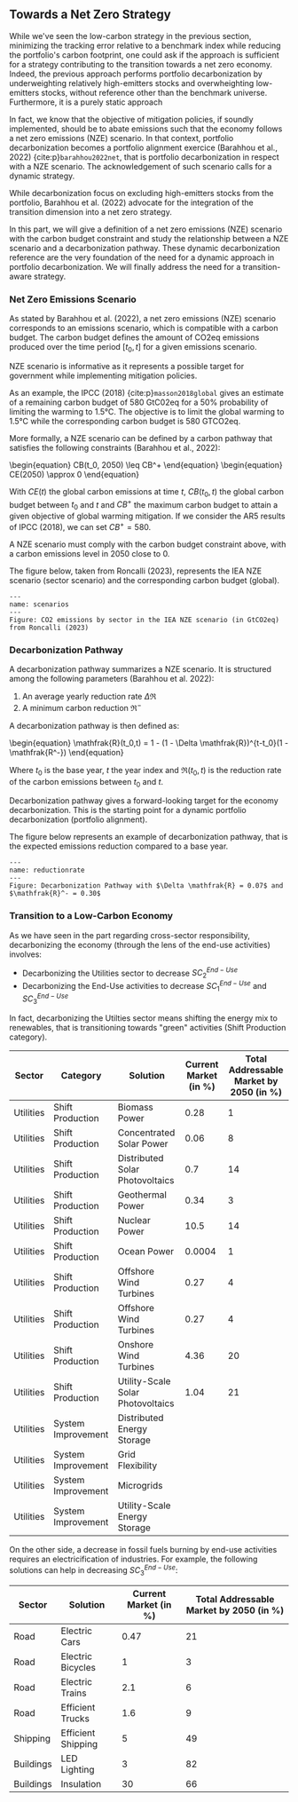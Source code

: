 
## Towards a Net Zero Strategy

While we've seen the low-carbon strategy in the previous section, minimizing the tracking error relative to a benchmark index while reducing the portfolio's carbon footprint, one could ask if the approach is sufficient for a strategy contributing to the transition towards a net zero economy. Indeed, the previous approach performs portfolio decarbonization by underweighting relatively high-emitters stocks and overwheighting low-emitters stocks, without reference other than the benchmark universe. Furthermore, it is a purely static approach

In fact, we know that the objective of mitigation policies, if soundly implemented, should be to abate emissions such that the economy follows a net zero emissions (NZE) scenario. In that context, portfolio decarbonization becomes a portfolio alignment exercice (Barahhou et al., 2022) {cite:p}`barahhou2022net`, that is portfolio decarbonization in respect with a NZE scenario. The acknowledgement of such scenario calls for a dynamic strategy.

While decarbonization focus on excluding high-emitters stocks from the portfolio, Barahhou et al. (2022) advocate for the integration of the transition dimension into a net zero strategy. 

In this part, we will give a definition of a net zero emissions (NZE) scenario with the carbon budget constraint and study the relationship between a NZE scenario and a decarbonization pathway. These dynamic decarbonization reference are the very foundation of the need for a dynamic approach in portfolio decarbonization. We will finally address the need for a transition-aware strategy.

### Net Zero Emissions Scenario

As stated by Barahhou et al. (2022), a net zero emissions (NZE) scenario corresponds to an emissions scenario, which is compatible with a carbon budget. 
The carbon budget defines the amount of CO2eq emissions produced over the time period $[t_0,t]$ for a given emissions scenario. 

NZE scenario is informative as it represents a possible target for government while implementing mitigation policies.

As an example, the IPCC (2018) {cite:p}`masson2018global` gives an estimate of a remaining carbon budget of 580 GtC02eq for a 50% probability of limiting the warming to 1.5°C. The objective is to limit the global warming to 1.5°C while the corresponding carbon budget is 580 GTCO2eq.

More formally, a NZE scenario can be defined by a carbon pathway that satisfies the following constraints (Barahhou et al., 2022):

\begin{equation}
CB(t_0, 2050) \leq CB^+
\end{equation}
\begin{equation}
CE(2050) \approx 0
\end{equation}

With $CE(t)$ the global carbon emissions at time $t$, $CB(t_0,t)$ the global carbon budget between $t_0$ and $t$ and $CB^+$ the maximum carbon budget to attain a given objective of global warming mitigation. If we consider the AR5 results of IPCC (2018), we can set $CB^+ = 580$.

A NZE scenario must comply with the carbon budget constraint above, with a carbon emissions level in 2050 close to 0.

The figure below, taken from Roncalli (2023), represents the IEA NZE scenario (sector scenario) and the corresponding carbon budget (global).


```{figure} scenarios.png
---
name: scenarios
---
Figure: CO2 emissions by sector in the IEA NZE scenario (in GtCO2eq) from Roncalli (2023)
```

### Decarbonization Pathway

A decarbonization pathway summarizes a NZE scenario. It is structured among the following parameters (Barahhou et al. 2022):
1. An average yearly reduction rate $\Delta \mathfrak{R}$ 
2. A minimum carbon reduction $\mathfrak{R}^-$

A decarbonization pathway is then defined as:

\begin{equation}
\mathfrak{R}(t_0,t) = 1 - (1 - \Delta \mathfrak{R})^{t-t_0}(1 - \mathfrak{R^-})
\end{equation}


Where $t_0$ is the base year, $t$ the year index and $\mathfrak{R}(t_0,t)$ is the reduction rate of the carbon emissions between $t_0$ and $t$.

Decarbonization pathway gives a forward-looking target for the economy decarbonization. This is the starting point for a dynamic portfolio decarbonization (portfolio alignment).

The figure below represents an example of decarbonization pathway, that is the expected emissions reduction compared to a base year.

```{figure} reductionrate.png
---
name: reductionrate
---
Figure: Decarbonization Pathway with $\Delta \mathfrak{R} = 0.07$ and $\mathfrak{R}^- = 0.30$
```

### Transition to a Low-Carbon Economy

As we have seen in the part regarding cross-sector responsibility, decarbonizing the economy (through the lens of the end-use activities) involves:
- Decarbonizing the Utilities sector to decrease $SC_2^{End-Use}$
- Decarbonizing the End-Use activities to decrease $SC_1^{End-Use}$ and $SC_3^{End-Use}$

In fact, decarbonizing the Utilties sector means shifting the energy mix to renewables, that is transitioning towards "green" activities (Shift Production category).

| Sector | Category | Solution | Current Market (in %) | Total Addressable Market by 2050 (in %) |
| --- | --- |---| ---- | --- |
| Utilities  | Shift Production |  Biomass Power | 0.28 | 1 |
| Utilities  |Shift Production | Concentrated Solar Power | 0.06 | 8 |
| Utilities  |Shift Production | Distributed Solar Photovoltaics | 0.7 | 14 |
| Utilities  |Shift Production | Geothermal Power | 0.34 | 3 |
| Utilities  |Shift Production | Nuclear Power | 10.5 | 14 |
| Utilities  |Shift Production | Ocean Power | 0.0004 | 1 |
| Utilities  |Shift Production | Offshore Wind Turbines | 0.27 | 4 |
| Utilities  |Shift Production | Offshore Wind Turbines | 0.27 | 4 |
| Utilities  |Shift Production | Onshore Wind Turbines | 4.36 | 20 |
| Utilities  |Shift Production | Utility-Scale Solar Photovoltaics | 1.04 | 21 |
| Utilities  | System Improvement | Distributed Energy Storage |  |  |
| Utilities  | System Improvement | Grid Flexibility |  |  |
| Utilities  | System Improvement | Microgrids |  |  |
| Utilities  | System Improvement | Utility-Scale Energy Storage |  |  |

On the other side, a decrease in fossil fuels burning by end-use activities requires an electricification of industries. For example, the following solutions can help in decreasing $SC_3^{End-Use}$:

| Sector | Solution | Current Market (in %) | Total Addressable Market by 2050 (in %) |
| --- | --- | ---- | --- |
| Road  | Electric Cars | 0.47 | 21 |
| Road  | Electric Bicycles | 1 | 3 |
| Road  | Electric Trains | 2.1 | 6 |
| Road  | Efficient Trucks | 1.6 | 9 |
| Shipping  | Efficient Shipping | 5 | 49 |
| Buildings  | LED Lighting | 3 | 82 |
| Buildings  | Insulation | 30 | 66 |
